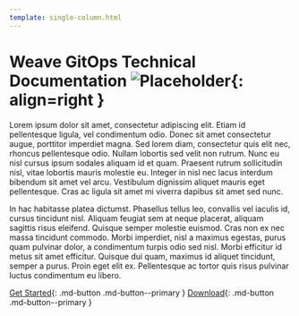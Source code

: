 ```yaml
---
template: single-column.html
---
```


# Weave GitOps Technical Documentation  ![Placeholder](/images/gitops-logo-transparent@2x-250.png){: align=right }

Lorem ipsum dolor sit amet, consectetur adipiscing elit. Etiam id pellentesque ligula, vel condimentum odio. Donec sit amet consectetur augue, porttitor imperdiet magna. Sed lorem diam, consectetur quis elit nec, rhoncus pellentesque odio. Nullam lobortis sed velit non rutrum. Nunc eu nisl cursus ipsum sodales aliquam id et quam. Praesent rutrum sollicitudin nisl, vitae lobortis mauris molestie eu. Integer in nisl nec lacus interdum bibendum sit amet vel arcu. Vestibulum dignissim aliquet mauris eget pellentesque. Cras ac ligula sit amet mi viverra dapibus sit amet sed nunc.

In hac habitasse platea dictumst. Phasellus tellus leo, convallis vel iaculis id, cursus tincidunt nisl. Aliquam feugiat sem at neque placerat, aliquam sagittis risus eleifend. Quisque semper molestie euismod. Cras non ex nec massa tincidunt commodo. Morbi imperdiet, nisl a maximus egestas, purus quam pulvinar dolor, a condimentum turpis odio sed nisl. Morbi efficitur id metus sit amet efficitur. Quisque dui quam, maximus id aliquet tincidunt, semper a purus. Proin eget elit ex. Pellentesque ac tortor quis risus pulvinar luctus condimentum eu libero.



[Get Started](#){: .md-button .md-button--primary }  [Download](#){: .md-button .md-button--primary }

